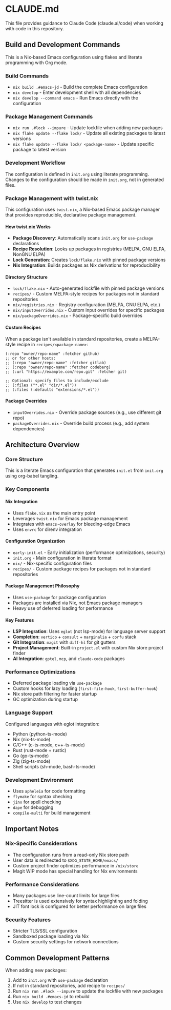 # CLAUDE.md

This file provides guidance to Claude Code (claude.ai/code) when working with code in this repository.

## Build and Development Commands

This is a Nix-based Emacs configuration using flakes and literate programming with Org mode.

### Build Commands
- `nix build .#emacs-jd` - Build the complete Emacs configuration
- `nix develop` - Enter development shell with all dependencies
- `nix develop --command emacs` - Run Emacs directly with the configuration

### Package Management Commands
- `nix run .#lock --impure` - Update lockfile when adding new packages
- `nix flake update --flake lock/` - Update all existing packages to latest versions
- `nix flake update --flake lock/ <package-name>` - Update specific package to latest version

### Development Workflow
The configuration is defined in `init.org` using literate programming. Changes to the configuration should be made in `init.org`, not in generated files.

### Package Management with twist.nix
This configuration uses `twist.nix`, a Nix-based Emacs package manager that provides reproducible, declarative package management.

#### How twist.nix Works
- **Package Discovery**: Automatically scans `init.org` for `use-package` declarations
- **Recipe Resolution**: Looks up packages in registries (MELPA, GNU ELPA, NonGNU ELPA)
- **Lock Generation**: Creates `lock/flake.nix` with pinned package versions
- **Nix Integration**: Builds packages as Nix derivations for reproducibility

#### Directory Structure
- `lock/flake.nix` - Auto-generated lockfile with pinned package versions
- `recipes/` - Custom MELPA-style recipes for packages not in standard repositories
- `nix/registries.nix` - Registry configuration (MELPA, GNU ELPA, etc.)
- `nix/inputOverrides.nix` - Custom input overrides for specific packages
- `nix/packageOverrides.nix` - Package-specific build overrides

#### Custom Recipes
When a package isn't available in standard repositories, create a MELPA-style recipe in `recipes/<package-name>`:
```elisp
(:repo "owner/repo-name" :fetcher github)
;; or for other hosts:
;; (:repo "owner/repo-name" :fetcher gitlab)
;; (:repo "owner/repo-name" :fetcher codeberg)
;; (:url "https://example.com/repo.git" :fetcher git)

;; Optional: specify files to include/exclude
;; (:files ("*.el" "dir/*.el"))
;; (:files (:defaults "extensions/*.el"))
```

#### Package Overrides
- `inputOverrides.nix` - Override package sources (e.g., use different git repo)
- `packageOverrides.nix` - Override build process (e.g., add system dependencies)

## Architecture Overview

### Core Structure
This is a literate Emacs configuration that generates `init.el` from `init.org` using org-babel tangling.

### Key Components

#### Nix Integration
- Uses `flake.nix` as the main entry point
- Leverages `twist.nix` for Emacs package management
- Integrates with `emacs-overlay` for bleeding-edge Emacs
- Uses `envrc` for direnv integration

#### Configuration Organization
- `early-init.el` - Early initialization (performance optimizations, security)
- `init.org` - Main configuration in literate format
- `nix/` - Nix-specific configuration files
- `recipes/` - Custom package recipes for packages not in standard repositories

#### Package Management Philosophy
- Uses `use-package` for package configuration
- Packages are installed via Nix, not Emacs package managers
- Heavy use of deferred loading for performance

#### Key Features
- **LSP Integration**: Uses `eglot` (not lsp-mode) for language server support
- **Completion**: `vertico` + `consult` + `marginalia` + `corfu` stack
- **Git Integration**: `magit` with `diff-hl` for git gutters
- **Project Management**: Built-in `project.el` with custom Nix store project finder
- **AI Integration**: `gptel`, `mcp`, and `claude-code` packages

### Performance Optimizations
- Deferred package loading via `use-package`
- Custom hooks for lazy loading (`first-file-hook`, `first-buffer-hook`)
- Nix store path filtering for faster startup
- GC optimization during startup

### Language Support
Configured languages with eglot integration:
- Python (python-ts-mode)
- Nix (nix-ts-mode)
- C/C++ (c-ts-mode, c++-ts-mode)
- Rust (rust-mode + rustic)
- Go (go-ts-mode)
- Zig (zig-ts-mode)
- Shell scripts (sh-mode, bash-ts-mode)

### Development Environment
- Uses `apheleia` for code formatting
- `flymake` for syntax checking
- `jinx` for spell checking
- `dape` for debugging
- `compile-multi` for build management

## Important Notes

### Nix-Specific Considerations
- The configuration runs from a read-only Nix store path
- User data is redirected to `$XDG_STATE_HOME/emacs/`
- Custom project finder optimizes performance in `/nix/store`
- Magit WIP mode has special handling for Nix environments

### Performance Considerations
- Many packages use line-count limits for large files
- Treesitter is used extensively for syntax highlighting and folding
- JIT font lock is configured for better performance on large files

### Security Features
- Stricter TLS/SSL configuration
- Sandboxed package loading via Nix
- Custom security settings for network connections

## Common Development Patterns

When adding new packages:
1. Add to `init.org` with `use-package` declaration
2. If not in standard repositories, add recipe to `recipes/`
3. Run `nix run .#lock --impure` to update the lockfile with new packages
4. Run `nix build .#emacs-jd` to rebuild
5. Use `nix develop` to test changes